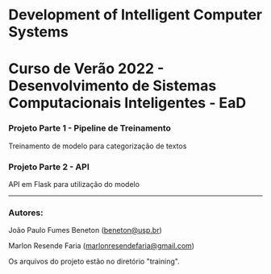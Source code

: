 # Development of Intelligent Computer Systems

# Curso de Verão 2022 - Desenvolvimento de Sistemas Computacionais Inteligentes - EaD

### Projeto Parte 1 - Pipeline de Treinamento 
Treinamento de modelo para categorização de textos

### Projeto Parte 2 - API
API em Flask para utilização do modelo

---
### Autores:

João Paulo Fumes Beneton (beneton@usp.br)

Marlon Resende Faria (marlonresendefaria@gmail.com)


Os arquivos do projeto estão no diretório "training".


